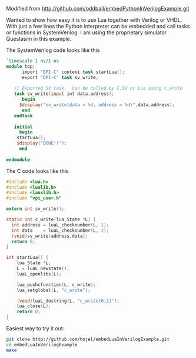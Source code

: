 Modified from http://github.com/oddball/embedPythonInVerilogExample.git


Wanted to show how easy it is to use Lua together with Verilog or VHDL. With just a few lines the Python interpreter can be embedded and call tasks or functions in SystemVerilog. I am using the proprietary simulator Questasim in this example.

The SystemVerilog code looks like this

```v
`timescale 1 ns/1 ns
module top;
      import "DPI-C" context task startLua();
      export "DPI-C" task sv_write;
 
   // Exported SV task.  Can be called by C,SV or Lua using c_write
   task sv_write(input int data,address);
      begin
     $display("sv_write(data = %d, address = %d)",data,address);
      end
   endtask
 
   initial
     begin
    startLua();
    $display("DONE!!");
     end
 
endmodule
```


The C code looks like this

```c
#include <lua.h>
#include <lualib.h>
#include <lauxlib.h>
#include "vpi_user.h"

extern int sv_write();

static int c_write(lua_State *L) {
  int address = luaL_checknumber(L, 1);
  int data    = luaL_checknumber(L, 2);
  (void)sv_write(address,data);
  return 0;
}

int startLua() {
    lua_State *L;
    L = luaL_newstate();
    luaL_openlibs(L);

    lua_pushcfunction(L, c_write);
    lua_setglobal(L, "c_write");

    (void)luaL_dostring(L, "c_write(0,1)");
    lua_close(L);
    return 0;
}
```

Easiest way to try it out:

```bash
git clone http://github.com/hojel/embedLuaInVerilogExample.git
cd embedLuaInVerilogExample
make
```
